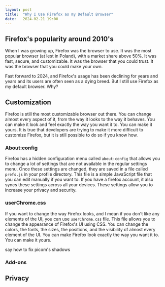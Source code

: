 ```yaml
---
layout: post
title:  "Why I Use Firefox as my Default Browser"
date:   2024-02-21 19:00
---
```


## Firefox's popularity around 2010's

When I was growing up, Firefox was the browser to use. It was the most popular
browser (at lest in Poland), with a market share above 50%. It was fast, secure,
and customizable. It was the browser that you could trust. It was the browser
that you could make your own.

Fast forward to 2024, and Firefox's usage has been declining for years and years
and its users are often seen as a dying breed. But I still use Firefox as my
default browser. Why?

## Customization

Firefox is still the most customizable browser out there. You can change almost
every aspect of it, from the way it looks to the way it behaves. You can make it
look and feel exactly the way you want it to. You can make it yours. It is true
that developers are trying to make it more difficult to customize Firefox, but
it is still possible to do so if you know how.

### About:config

Firefox has a hidden configuration menu called `about:config` that allows you to
change a lot of settings that are not available in the regular settings menu.
Once these settings are changed, they are saved in a file called `prefs.js` in
your profile directory. This file is a simple JavaScript file that you can edit
manually if you want to. If you have a firefox account, it also syncs these
settings across all your devices. These settings allow you to increase your
privacy and security.

### userChrome.css

If you want to change the way Firefox looks, and I mean if you don't like any
elements of the UI, you can use `userChrome.css` file. This file allows you to
change the appearance of Firefox's UI using CSS. You can change the colors, the
fonts, the sizes, the positions, and the visibility of almost every element of
the UI. You can make Firefox look exactly the way you want it to. You can make
it yours.

say how to fix picom's shadows

### Add-ons

## Privacy
